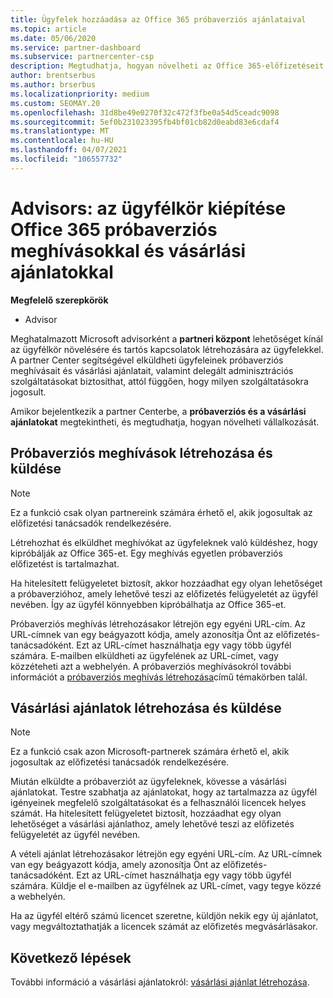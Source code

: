 ```yaml
---
title: Ügyfelek hozzáadása az Office 365 próbaverziós ajánlataival
ms.topic: article
ms.date: 05/06/2020
ms.service: partner-dashboard
ms.subservice: partnercenter-csp
description: Megtudhatja, hogyan növelheti az Office 365-előfizetéseit a Microsoft Advisors szolgáltatásban. Office 365 próbaverziós meghívókat és vásárlási ajánlatokat hozhat létre és küldhet az ügyfeleknek.
author: brentserbus
ms.author: brserbus
ms.localizationpriority: medium
ms.custom: SEOMAY.20
ms.openlocfilehash: 31d8be49e0270f32c472f3fbe0a54d5ceadc9098
ms.sourcegitcommit: 5ef0b231023395fb4bf01cb82d0eabd83e6cdaf4
ms.translationtype: MT
ms.contentlocale: hu-HU
ms.lasthandoff: 04/07/2021
ms.locfileid: "106557732"
---
```

# <a name="advisors-build-your-client-base-with-office-365-trial-invitations-and-purchase-offers"></a>Advisors: az ügyfélkör kiépítése Office 365 próbaverziós meghívásokkal és vásárlási ajánlatokkal


**Megfelelő szerepkörök**

- Advisor


Meghatalmazott Microsoft advisorként a **partneri központ** lehetőséget kínál az ügyfélkör növelésére és tartós kapcsolatok létrehozására az ügyfelekkel. A partner Center segítségével elküldheti ügyfeleinek próbaverziós meghívásait és vásárlási ajánlatait, valamint delegált adminisztrációs szolgáltatásokat biztosíthat, attól függően, hogy milyen szolgáltatásokra jogosult.

Amikor bejelentkezik a partner Centerbe, a **próbaverziós és a vásárlási ajánlatokat** megtekintheti, és megtudhatja, hogyan növelheti vállalkozását.

## <a name="create-and-send-trial-invitations"></a>Próbaverziós meghívások létrehozása és küldése

> [!NOTE]
> Ez a funkció csak olyan partnereink számára érhető el, akik jogosultak az előfizetési tanácsadók rendelkezésére.

Létrehozhat és elküldhet meghívókat az ügyfeleknek való küldéshez, hogy kipróbálják az Office 365-et. Egy meghívás egyetlen próbaverziós előfizetést is tartalmazhat.

Ha hitelesített felügyeletet biztosít, akkor hozzáadhat egy olyan lehetőséget a próbaverzióhoz, amely lehetővé teszi az előfizetés felügyeletét az ügyfél nevében. Így az ügyfél könnyebben kipróbálhatja az Office 365-et.

Próbaverziós meghívás létrehozásakor létrejön egy egyéni URL-cím. Az URL-címnek van egy beágyazott kódja, amely azonosítja Önt az előfizetés-tanácsadóként. Ezt az URL-címet használhatja egy vagy több ügyfél számára. E-mailben elküldheti az ügyfelének az URL-címet, vagy közzéteheti azt a webhelyén.
A próbaverziós meghívásokról további információt a [próbaverziós meghívás létrehozása](advisors-create-a-trial-invitation.md)című témakörben talál.

## <a name="create-and-send-purchase-offers"></a>Vásárlási ajánlatok létrehozása és küldése

> [!NOTE]
> Ez a funkció csak azon Microsoft-partnerek számára érhető el, akik jogosultak az előfizetési tanácsadók rendelkezésére.

Miután elküldte a próbaverziót az ügyfeleknek, kövesse a vásárlási ajánlatokat. Testre szabhatja az ajánlatokat, hogy az tartalmazza az ügyfél igényeinek megfelelő szolgáltatásokat és a felhasználói licencek helyes számát. Ha hitelesített felügyeletet biztosít, hozzáadhat egy olyan lehetőséget a vásárlási ajánlathoz, amely lehetővé teszi az előfizetés felügyeletét az ügyfél nevében.

A vételi ajánlat létrehozásakor létrejön egy egyéni URL-cím. Az URL-címnek van egy beágyazott kódja, amely azonosítja Önt az előfizetés-tanácsadóként. Ezt az URL-címet használhatja egy vagy több ügyfél számára. Küldje el e-mailben az ügyfélnek az URL-címet, vagy tegye közzé a webhelyén.

Ha az ügyfél eltérő számú licencet szeretne, küldjön nekik egy új ajánlatot, vagy megváltoztathatják a licencek számát az előfizetés megvásárlásakor.

## <a name="next-steps"></a>Következő lépések

További információ a vásárlási ajánlatokról: [vásárlási ajánlat létrehozása](advisor-create-a-purchase-offer.md).
